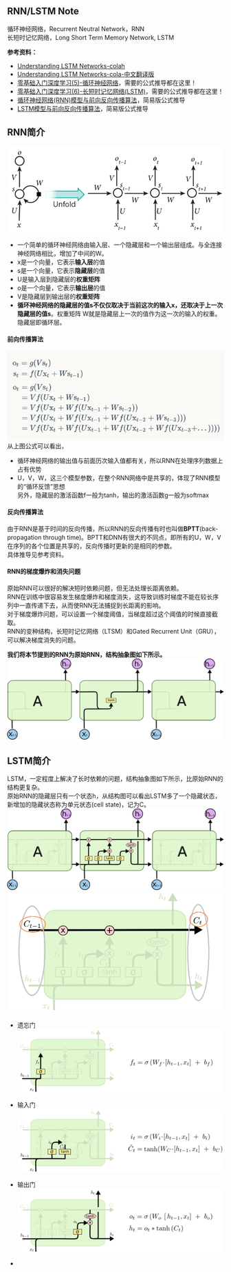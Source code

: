 ## RNN/LSTM Note
循环神经网络，Recurrent Neutral Network，RNN  
长短时记忆网络，Long Short Term Memory Network, LSTM  

**参考资料：**
- [Understanding LSTM Networks-colah](http://colah.github.io/posts/2015-08-Understanding-LSTMs/)
- [Understanding LSTM Networks-cola-中文翻译版](https://mp.weixin.qq.com/s?__biz=MzI0ODcxODk5OA==&mid=2247485477&idx=1&sn=0d6bd491b593b497eb1f9d92f9afb10d&chksm=e99d3bdcdeeab2ca436750184f999a58b849be41a3a4ec1bd039b531accae124a2297e57ac0e&scene=21#wechat_redirect)
- [零基础入门深度学习(5)-循环神经网络](https://zybuluo.com/hanbingtao/note/541458)，需要的公式推导都在这里！
- [零基础入门深度学习(6)-长短时记忆网络(LSTM)](https://zybuluo.com/hanbingtao/note/581764)，需要的公式推导都在这里！
- [循环神经网络(RNN)模型与前向反向传播算法](https://www.cnblogs.com/pinard/p/6509630.html)，简易版公式推导
- [LSTM模型与前向反向传播算法](https://www.cnblogs.com/pinard/p/6519110.html)，简易版公式推导


## RNN简介
![rnn](./graph/rnn.jpg)  

- 一个简单的循环神经网络由输入层、一个隐藏层和一个输出层组成。与全连接神经网络相比，增加了中间的W。
- x是一个向量，它表示**输入层**的值
- s是一个向量，它表示**隐藏层**的值
- U是输入层到隐藏层的**权重矩阵**
- o是一个向量，它表示**输出层**的值
- V是隐藏层到输出层的**权重矩阵**
- **循环神经网络的隐藏层的值s不仅仅取决于当前这次的输入x，还取决于上一次隐藏层的值s**。权重矩阵 W就是隐藏层上一次的值作为这一次的输入的权重。  
隐藏层即循环层。

#### 前向传播算法
![](./graph/rnn_math_1.png)  
从上图公式可以看出，
- 循环神经网络的输出值与前面历次输入值都有关，所以RNN在处理序列数据上占有优势
- U，V，W，这三个模型参数，在整个RNN网络中是共享的，体现了RNN模型的“循环反馈”思想  
另外，隐藏层的激活函数f一般为tanh，输出的激活函数g一般为softmax

#### 反向传播算法
由于RNN是基于时间的反向传播，所以RNN的反向传播有时也叫做**BPTT**(back-propagation through time)。BPTT和DNN有很大的不同点，即所有的U，W，V在序列的各个位置是共享的，反向传播时更新的是相同的参数。  
具体推导见参考资料。

#### RNN的梯度爆炸和消失问题
原始RNN可以很好的解决短时依赖问题，但无法处理长距离依赖。  
RNN在训练中很容易发生梯度爆炸和梯度消失，这导致训练时梯度不能在较长序列中一直传递下去，从而使RNN无法捕捉到长距离的影响。  
对于梯度爆炸问题，可以设置一个梯度阈值，当梯度超过这个阈值的时候直接截取。  
RNN的变种结构，长短时记忆网络（LTSM）和Gated Recurrent Unit（GRU），可以解决梯度消失的问题。  

**我们将本节提到的RNN为原始RNN，结构抽象图如下所示。**
![rnn](./graph/LSTM3-SimpleRNN.png)


## LSTM简介
LSTM，一定程度上解决了长时依赖的问题，结构抽象图如下所示，比原始RNN的结构更复杂。  
原始RNN的隐藏层只有一个状态h，从结构图可以看出LSTM多了一个隐藏状态，新增加的隐藏状态称为单元状态(cell state)，记为C。
![lstm](./graph/LSTM3-chain.png)  
![lstm-c](./graph/LSTM3-C-line.png)   

- 遗忘门
![lstm-f](./graph/LSTM3-focus-f.png)  

- 输入门
![lstm-i](./graph/LSTM3-focus-i.png)  

- 输出门
![lstm-o](./graph/LSTM3-focus-o.png)  


-
